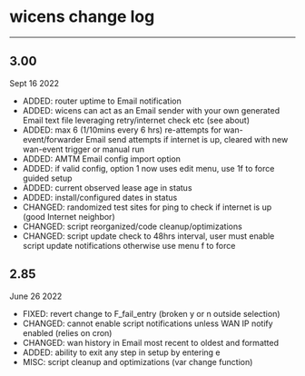 # wicens change log
-----------------
## 3.00
Sept 16 2022
* ADDED: router uptime to Email notification
* ADDED: wicens can act as an Email sender with your own generated Email text file leveraging retry/internet check etc (see about)
* ADDED: max 6 (1/10mins every 6 hrs) re-attempts for wan-event/forwarder Email send attempts if internet is up, cleared with new wan-event trigger or manual run
* ADDED: AMTM Email config import option
* ADDED: if valid config, option 1 now uses edit menu, use 1f to force guided setup
* ADDED: current observed lease age in status
* ADDED: install/configured dates in status
* CHANGED: randomized test sites for ping to check if internet is up (good Internet neighbor)
* CHANGED: script reorganized/code cleanup/optimizations
* CHANGED: script update check to 48hrs interval, user must enable script update notifications otherwise use menu f to force
## 2.85
June 26 2022
* FIXED: revert change to F_fail_entry (broken y or n outside selection)
* CHANGED: cannot enable script notifications unless WAN IP notify enabled (relies on cron)
* CHANGED: wan history in Email most recent to oldest and formatted
* ADDED: ability to exit any step in setup by entering e 
* MISC: script cleanup and optimizations (var change function)
